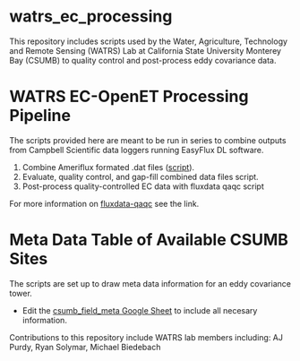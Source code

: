 # watrs_ec_processing
This repository includes scripts used by the Water, Agriculture, Technology and Remote Sensing (WATRS) Lab at California State University Monterey Bay (CSUMB) to quality control and post-process eddy covariance data.

# WATRS EC-OpenET Processing Pipeline
The scripts provided here are meant to be run in series to combine outputs from Campbell Scientific data loggers running EasyFlux DL software.
1.   Combine Ameriflux formated .dat files ([script](https://github.com/sciencebyAJ/watrs_ec_processing/blob/main/WATRS_COMBINE_EC_DATA.ipynb)).
2.   Evaluate, quality control, and gap-fill combined data files script.
3.   Post-process quality-controlled EC data with fluxdata qaqc script

For more information on [fluxdata-qaqc](https://flux-data-qaqc.readthedocs.io/en/latest/install.html) see the link.

# Meta Data Table of Available CSUMB Sites
The scripts are set up to draw meta data information for an eddy covariance tower.
* Edit the [csumb_field_meta Google Sheet]([https://docs.google.com/spreadsheets/d/1fmik1-lOcGyLyLe6RmBseVzpIddQEU-9-KNh1p_4lpU/edit?usp=sharing]) to include all necesary information.

Contributions to this repository include WATRS lab members including: AJ Purdy, Ryan Solymar, Michael Biedebach
